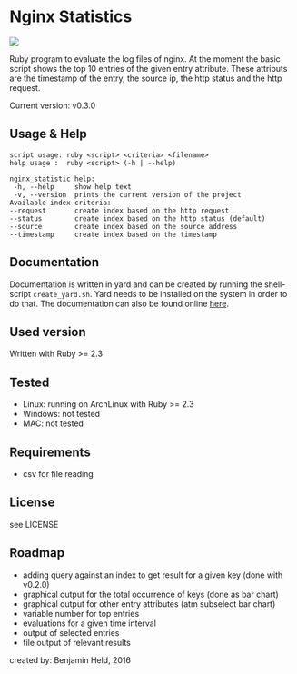 # Nginx Statistics
<a href="https://codeclimate.com/github/SettRaziel/nginx_statistics"><img src="https://codeclimate.com/github/SettRaziel/nginx_statistics/badges/gpa.svg" /></a>

Ruby program to evaluate the log files of nginx. At the moment the basic script
shows the top 10 entries of the given entry attribute. These attributs are the
timestamp of the entry, the source ip, the http status and the http request.

Current version: v0.3.0

## Usage & Help
```
script usage: ruby <script> <criteria> <filename>
help usage :  ruby <script> (-h | --help)

nginx_statistic help:
 -h, --help     show help text
 -v, --version  prints the current version of the project
Available index criteria:
--request       create index based on the http request
--status        create index based on the http status (default)
--source        create index based on the source address
--timestamp     create index based on the timestamp
```

## Documentation
Documentation is written in yard and can be created by running the shell-script
`create_yard.sh`. Yard needs to be installed on the system in order to do that.
The documentation can also be found online [here](https://bheld.eu/doc/nginxstats_doc/indexcd.html).

## Used version
Written with Ruby >= 2.3

## Tested
* Linux: running on ArchLinux with Ruby >= 2.3
* Windows: not tested
* MAC: not tested

## Requirements
* csv for file reading

## License
see LICENSE

## Roadmap
* adding query against an index to get result for a given key (done with v0.2.0)
* graphical output for the total occurrence of keys (done as bar chart)
* graphical output for other entry attributes (atm subselect bar chart)
* variable number for top entries
* evaluations for a given time interval
* output of selected entries
* file output of relevant results

created by: Benjamin Held, 2016

